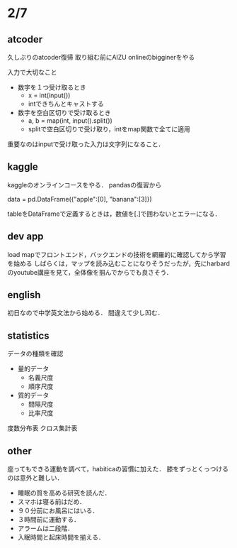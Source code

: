 # 2/7

## atcoder
久しぶりのatcoder復帰
取り組む前にAIZU onlineのbigginerをやる

入力で大切なこと

- 数字を１つ受け取るとき
  - x = int(input())
  - intできちんとキャストする
- 数字を空白区切りで受け取るとき
  - a, b = map(int, input().split())
  - splitで空白区切りで受け取り，intをmap関数で全てに適用

重要なのはinputで受け取った入力は文字列になること．

## kaggle
kaggleのオンラインコースをやる．
pandasの復習から

data = pd.DataFrame({"apple":[0], "banana":[3]})

tableをDataFrameで定義するときは，数値を[.]で囲わないとエラーになる．

## dev app
load mapでフロントエンド，バックエンドの技術を網羅的に確認してから学習を始める
しばらくは，マップを読み込むことになりそうだったが，先にharbardのyoutube講座を見て，全体像を掴んでからでも良さそう．

## english
初日なので中学英文法から始める．
間違えて少し凹む．

## statistics

データの種類を確認
- 量的データ
  - 名義尺度
  - 順序尺度
- 質的データ
  - 間隔尺度
  - 比率尺度

度数分布表
クロス集計表

## other
座ってもできる運動を調べて，habiticaの習慣に加えた．
膝をずっとくっつけるのは意外と難しい．

- 睡眠の質を高める研究を読んだ．
- スマホは寝る前はだめ．
- ９０分前にお風呂にはいる．
- ３時間前に運動する．
- アラームは二段階．
- 入眠時間と起床時間を揃える．
